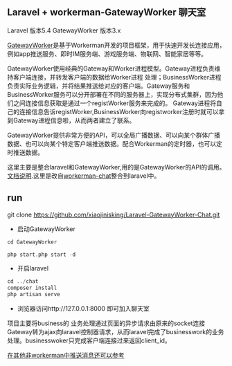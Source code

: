 
## Laravel + workerman-GatewayWorker 聊天室

Laravel 版本5.4 GatewayWorker 版本3.x

[GatewayWorker](https://github.com/walkor/gatewayworker)是基于Workerman开发的项目框架，用于快速开发长连接应用，例如app推送服务、即时IM服务端、游戏服务端、物联网、智能家居等等。

GatewayWorker使用经典的Gateway和Worker进程模型。Gateway进程负责维持客户端连接，并转发客户端的数据给Worker进程 处理；BusinessWorker进程负责实际业务逻辑，并将结果推送给对应的客户端。Gateway服务和BusinessWorker服务可以分开部署在不同的服务器上，实现分布式集群，因为他们之间连接信息获取是通过一个registWorker服务来完成的。
Gateway进程将自己的连接信息告诉registWorker,BusinessWorker向registworker注册时就可以拿到Gateway进程信息啦，从而两者建立了联系。

GatewayWorker提供非常方便的API，可以全局广播数据、可以向某个群体广播数据、也可以向某个特定客户端推送数据。配合Workerman的定时器，也可以定时推送数据。

这里主要是整合laravel和GatewayWorker,用的是GatewayWorker的API的调用。[文档说明](http://workerman.net/gatewaydoc/work-with-other-frameworks/README.html).这里是改自[workerman-chat](https://github.com/walkor/workerman-chat)整合到laravel中。

## run

git clone https://github.com/xiaojinisking/Laravel-GatewayWorker-Chat.git

- 启动GatewayWorker

```php
cd GatewayWorker

php start.php start -d
```

- 开启laravel

```php
cd ../chat
composer install
php artisan serve
```

- 浏览器访问http://127.0.0.1:8000  即可加入聊天室

项目主要将business的 业务处理通过页面的异步请求由原来的socket连接Gateway转为ajax向laravel控制器请求，从而laravel完成了businesswork的业务处理。businesswoker只完成客户端连接过来返回client_id。

[在其他非workerman中推送消息还可以参考](http://workerman.net/gatewaydoc/advanced/push.html)

